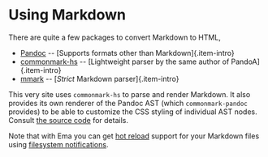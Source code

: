 # Using Markdown

There are quite a few packages to convert Markdown to HTML,

- [Pandoc](https://hackage.haskell.org/package/pandoc) -- [Supports formats other than Markdown]{.item-intro}
- [commonmark-hs](https://github.com/jgm/commonmark-hs) -- [Lightweight parser by the same author of PandoA]{.item-intro}
- [mmark](https://github.com/mmarkdown/mmark) -- [*Strict* Markdown parser]{.item-intro}

This very site uses `commonmark-hs` to parse and render Markdown. It also provides its own renderer of the Pandoc AST (which `commonmark-pandoc` provides) to be able to customize the CSS styling of individual AST nodes. Consult [the source code](https://github.com/srid/ema-docs/blob/master/src/Main.hs) for details.

Note that with Ema you can get [hot reload](concepts/hot-reload.md) support for your Markdown files using [filesystem notifications](guide/helpers/filesystem.md).